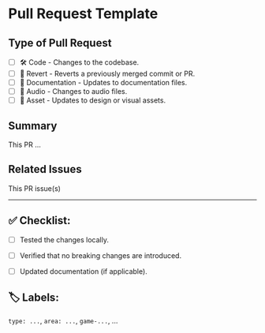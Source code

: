 # Pull Request Template

## Type of Pull Request

- [ ] 🛠️ Code - Changes to the codebase.
- [ ] 🔄 Revert - Reverts a previously merged commit or PR.
- [ ] 📄 Documentation - Updates to documentation files.
- [ ] 🎵 Audio - Changes to audio files.
- [ ] 🎨 Asset - Updates to design or visual assets.

## Summary

<!-- 
INSTRUCTIONS:
- Briefly describe the purpose of this pull request. 
-->

This PR <!-- adds|modifies|updates|fixes|reverts --> ... <!-- Briefly explain what the PR changes. -->


## Related Issues
<!-- 
INSTRUCTIONS:
- Mention related issue numbers here.
- Example: "Fixes #123, Closes #456."
-->

This PR <!-- fixes|closes|addresses|reverts --> issue(s) <!-- (e.g., Fixes #123, Closes #456) -->

---

## ✅ Checklist:

- [ ] Tested the changes locally.
- [ ] Verified that no breaking changes are introduced.
- [ ] Updated documentation (if applicable).


## 🏷️ Labels:
`type: ...`, `area: ...`, `game-...`, ... <!-- Fill and expand on this line as needed. See https://github.com/PyCeas/Pyceas/wiki/Guide-to-using-labels for more information. -->
